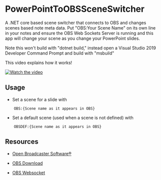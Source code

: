 # PowerPointToOBSSceneSwitcher
A .NET core based scene switcher that connects to OBS and changes scenes based note meta data. Put "OBS:Your Scene Name" on its own line in your notes and ensure the OBS Web Sockets Server is running and this app will change your scene as you change your PowerPoint slides.

Note this won't build with "dotnet build," instead open a Visual Studio 2019 Developer Command Prompt and build with "msbuild"

This video explains how it works!

[![Watch the video](https://i.imgur.com/v369AtP.png)](https://www.youtube.com/watch?v=ciNcxi2bPwM)

## Usage
* Set a scene for a slide with 
```<language>
    OBS:{Scene name as it appears in OBS}
```

* Set a default scene (used when a scene is not defined) with
```<language>
    OBSDEF:{Scene name as it appears in OBS}
```

## Resources
* [Open Broadcaster Software®️](https://obsproject.com/download)

* [OBS Download](https://obsproject.com/)

* [OBS Websocket](https://github.com/Palakis/obs-websocket/releases)
